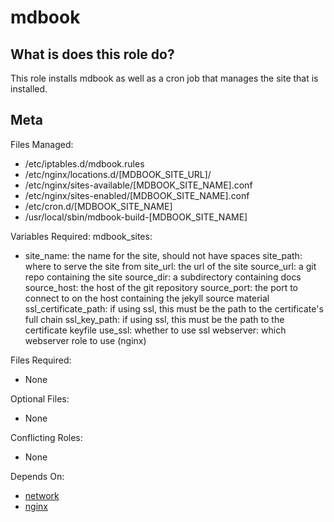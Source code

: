 mdbook
======


What is does this role do?
--------------------------

This role installs mdbook as well as a cron job that manages the site that is installed.


Meta
----

Files Managed:
  * /etc/iptables.d/mdbook.rules
  * /etc/nginx/locations.d/[MDBOOK_SITE_URL]/
  * /etc/nginx/sites-available/[MDBOOK_SITE_NAME].conf
  * /etc/nginx/sites-enabled/[MDBOOK_SITE_NAME].conf
  * /etc/cron.d/[MDBOOK_SITE_NAME]
  * /usr/local/sbin/mdbook-build-[MDBOOK_SITE_NAME]

Variables Required:
  mdbook_sites:
  - site_name: the name for the site, should not have spaces
    site_path: where to serve the site from
    site_url: the url of the site
    source_url: a git repo containing the site
    source_dir: a subdirectory containing docs
    source_host: the host of the git repository
    source_port: the port to connect to on the host containing the jekyll source material
    ssl_certificate_path: if using ssl, this must be the path to the certificate's full chain
    ssl_key_path: if using ssl, this must be the path to the certificate keyfile
    use_ssl: whether to use ssl
    webserver: which webserver role to use (nginx)


Files Required:
  * None

Optional Files:
  * None

Conflicting Roles:
  * None

Depends On:
  * [network](https://github.com/void-ansible-roles/network)
  * [nginx](https://github.com/void-ansible-roles/nginx)
